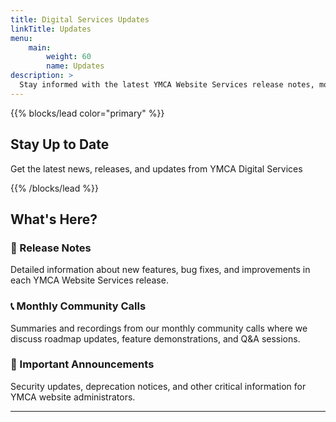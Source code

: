 ```yaml
---
title: Digital Services Updates
linkTitle: Updates
menu:
    main:
        weight: 60
        name: Updates
description: >
  Stay informed with the latest YMCA Website Services release notes, monthly community calls, and important announcements.
---
```


{{% blocks/lead color="primary" %}}
<div class="text-center">
  <h2 class="mb-1">Stay Up to Date</h2>
  <p class="mb-0">Get the latest news, releases, and updates from YMCA Digital Services</p>
</div>
{{% /blocks/lead %}}

## What's Here?

### 📝 Release Notes
Detailed information about new features, bug fixes, and improvements in each YMCA Website Services release.

### 📞 Monthly Community Calls
Summaries and recordings from our monthly community calls where we discuss roadmap updates, feature demonstrations, and Q&A sessions.

### 📢 Important Announcements
Security updates, deprecation notices, and other critical information for YMCA website administrators.

---
